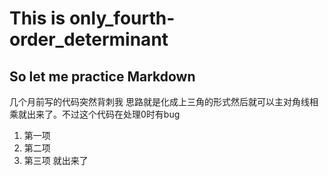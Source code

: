 # This is only_fourth-order_determinant
## So let me practice Markdown
几个月前写的代码突然背刺我
思路就是化成上三角的形式然后就可以主对角线相乘就出来了。不过这个代码在处理0时有bug
1. 第一项
2. 第二项
3. 第三项
就出来了
